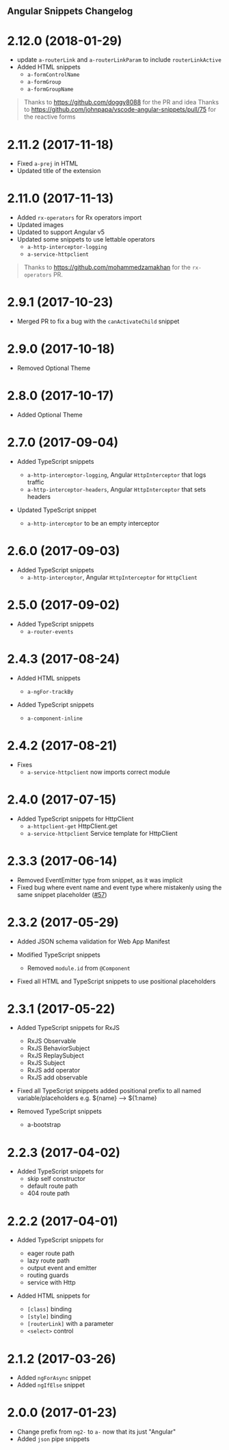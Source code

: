 ## Angular Snippets Changelog

<a name="2.12.0"></a>

# 2.12.0 (2018-01-29)

* update `a-routerLink` and `a-routerLinkParam` to include `routerLinkActive`
* Added HTML snippets
  * `a-formControlName`
  * `a-formGroup`
  * `a-formGroupName`

> Thanks to https://github.com/doggy8088 for the PR and idea
> Thanks to https://github.com/johnpapa/vscode-angular-snippets/pull/75 for the reactive forms

<a name="2.11.2"></a>

# 2.11.2 (2017-11-18)

* Fixed `a-prej` in HTML
* Updated title of the extension

<a name="2.11.0"></a>

# 2.11.0 (2017-11-13)

* Added `rx-operators` for Rx operators import
* Updated images
* Updated to support Angular v5
* Updated some snippets to use lettable operators
  * `a-http-interceptor-logging`
  * `a-service-httpclient`

> Thanks to https://github.com/mohammedzamakhan for the `rx-operators` PR.

<a name="2.9.1"></a>

# 2.9.1 (2017-10-23)

* Merged PR to fix a bug with the `canActivateChild` snippet

<a name="2.9.0"></a>

# 2.9.0 (2017-10-18)

* Removed Optional Theme

<a name="2.8.0"></a>

# 2.8.0 (2017-10-17)

* Added Optional Theme

<a name="2.7.0"></a>

# 2.7.0 (2017-09-04)

* Added TypeScript snippets

  * `a-http-interceptor-logging`, Angular `HttpInterceptor` that logs traffic
  * `a-http-interceptor-headers`, Angular `HttpInterceptor` that sets headers

* Updated TypeScript snippet
  * `a-http-interceptor` to be an empty interceptor

<a name="2.6.0"></a>

# 2.6.0 (2017-09-03)

* Added TypeScript snippets
  * `a-http-interceptor`, Angular `HttpInterceptor` for `HttpClient`

<a name="2.5.0"></a>

# 2.5.0 (2017-09-02)

* Added TypeScript snippets
  * `a-router-events`

<a name="2.4.3"></a>

# 2.4.3 (2017-08-24)

* Added HTML snippets

  * `a-ngFor-trackBy`

* Added TypeScript snippets
  * `a-component-inline`

<a name="2.4.2"></a>

# 2.4.2 (2017-08-21)

* Fixes
  * `a-service-httpclient` now imports correct module

<a name="2.4.0"></a>

# 2.4.0 (2017-07-15)

* Added TypeScript snippets for HttpClient
  * `a-httpclient-get` HttpClient.get
  * `a-service-httpclient` Service template for HttpClient

<a name="2.3.3"></a>

# 2.3.3 (2017-06-14)

* Removed EventEmitter type from snippet, as it was implicit
* Fixed bug where event name and event type where mistakenly using the same snippet placeholder ([#57](https://github.com/johnpapa/vscode-angular-snippets/pull/57))

<a name="2.3.2"></a>

# 2.3.2 (2017-05-29)

* Added JSON schema validation for Web App Manifest
* Modified TypeScript snippets

  * Removed `module.id` from `@Component`

* Fixed all HTML and TypeScript snippets to use positional placeholders

<a name="2.3.1"></a>

# 2.3.1 (2017-05-22)

* Added TypeScript snippets for RxJS

  * RxJS Observable
  * RxJS BehaviorSubject
  * RxJS ReplaySubject
  * RxJS Subject
  * RxJS add operator
  * RxJS add observable

* Fixed all TypeScript snippets
  added positional prefix to all named variable/placeholders
  e.g. ${name} --> ${1:name}

* Removed TypeScript snippets
  * a-bootstrap

<a name="2.2.3"></a>

# 2.2.3 (2017-04-02)

* Added TypeScript snippets for
  * skip self constructor
  * default route path
  * 404 route path

<a name="2.2.2"></a>

# 2.2.2 (2017-04-01)

* Added TypeScript snippets for

  * eager route path
  * lazy route path
  * output event and emitter
  * routing guards
  * service with Http

* Added HTML snippets for
  * `[class]` binding
  * `[style]` binding
  * `[routerLink]` with a parameter
  * `<select>` control

<a name="2.1.2"></a>

# 2.1.2 (2017-03-26)

* Added `ngForAsync` snippet
* Added `ngIfElse` snippet

<a name="2.0.0"></a>

# 2.0.0 (2017-01-23)

* Change prefix from `ng2-` to `a-` now that its just "Angular"
* Added `json` pipe snippets
